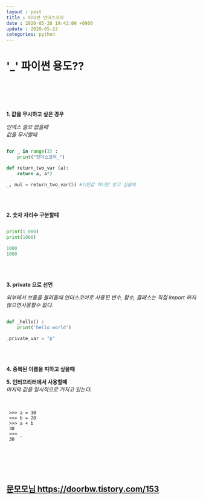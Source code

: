 ```yaml
---
layout : post
title : 파이썬 언더스코어
date : 2020-05-20 19:42:00 +0900
update : 2020-05-22
categories: python
---
```


<h1>'_'  파이썬 용도??</h1>
<br>

<br><br>

**1. 값을 무시하고 싶은 경우** 

*인덱스 쓸모 없을때*<br>
*값을 무시할때*<br>
```python 

for _ in range(3) :
    print("언더스코어_")

def return_two_var (a):
    return a, a*2

_, mul = return_two_var(5) #리턴값 하나만 받고 싶을때 

```
<br><br>

**2. 숫자 자리수 구분할때**<br>

```python 

print(1_000)
print(1000)

1000
1000

```
<br><br>

**3. private 으로 선언**

*외부에서 보듈을 불러올때 언더스코어로 사용된 변수, 함수, 클래스는 직접 import 하지 않으면사용할수 없다.* <br>

```python 

def _hello() : 
    print('hello world')

_private_var = "p"

```
<br><br>

**4. 중복된 이름을 피하고 싶을때**<br>

**5. 인터프리터에서 사용할때**<br>
*마지막 값을 일시적으로 가지고 있는다.*<br><br>

```

 >>> a = 10 
 >>> b = 20
 >>> a + b
 30
 >>> _
 30

 ```
<br><br>
---
<u>문모모님 https://doorbw.tistory.com/153</u>
---